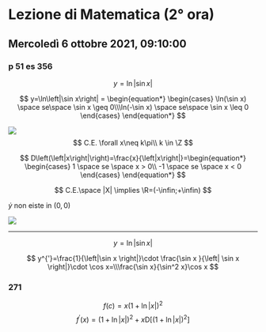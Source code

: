 #  Lezione di Matematica (2° ora)
## Mercoledì 6 ottobre 2021, 09:10:00


### p 51 es 356
$$
y=\ln\left|\sin x\right|
$$

$$
y=\ln\left|\sin x\right| = \begin{equation*} \begin{cases} \ln(\sin x) \space se\space \sin x \geq 0\\\ln(-\sin x) \space se\space \sin x \leq 0 \end{cases} \end{equation*}
$$

![](https://i.imgur.com/ljzE2R8.jpg)
$$
C.E. \forall x\neq k\pi\\
k \in \Z
$$


$$
D\left(\left|x\right|\right)=\frac{x}{\left|x\right|}=\begin{equation*} \begin{cases} 1 \space se \space x > 0\\
-1 \space se \space x < 0
\end{cases} \end{equation*}
$$

$$
C.E.\space |X| \implies \R=(-\infin;+\infin)
$$


$\dot y$ non eiste in $(0,0)$

![](https://i.imgur.com/72iCDVV.jpg)

---
$$
y=\ln\left|\sin x \right|
$$


$$
y^{'}=\frac{1}{\left|\sin x \right|}\cdot \frac{\sin x }{\left| \sin x \right|}\cdot \cos x=\\\frac{\sin x}{\sin^2 x}\cos x
$$


### 271

$$
f(c)=x\left(1+\ln \left|x\right|\right)^2
$$
$$
f^{'}(x)=(1+\ln |x|)^2+x\text{D}\left[(1+\ln|x|)^2\right]
$$
<!--stackedit_data:
eyJoaXN0b3J5IjpbMTUzNzczMTQxOCwtMTM4MTY4OTEyMCwyMD
g2NDk0Njc5LDE4NDg2MjkwMTZdfQ==
-->